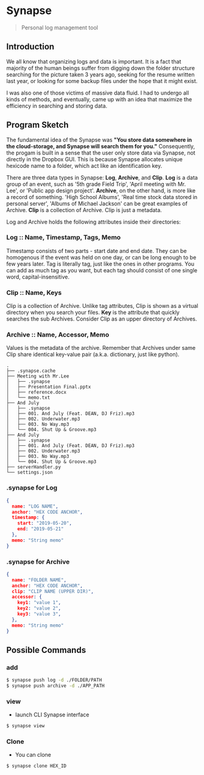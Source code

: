 # Synapse

> Personal log management tool

## Introduction

We all know that organizing logs and data is important. It is a fact that majority of the human beings suffer from digging down the folder structure searching for the picture taken 3 years ago, seeking for the resume written last year, or looking for some backup files under the hope that it might exist.

I was also one of those victims of massive data fluid. I had to undergo all kinds of methods, and eventually, came up with an idea that maximize the efficiency in searching and storing data.

## Program Sketch

The fundamental idea of the Synapse was **"You store data somewhere in the cloud-storage, and Synapse will search them for you."** Consequently, the progam is built in a sense that the user only store data via Synapse, not directly in the Dropbox GUI. This is because Synapse allocates unique hexicode name to a folder, which act like an identification key.

There are three data types in Synapse: **Log**, **Archive**, and **Clip**. **Log** is a data group of an event, such as '5th grade Field Trip', 'April meeting with Mr. Lee', or 'Public app design project'. **Archive**, on the other hand, is more like a record of something. 'High School Albums', 'Real time stock data stored in personal server', 'Albums of Michael Jackson' can be great examples of Archive. **Clip** is a collection of Archive. Clip is just a metadata.

Log and Archive holds the following attributes inside their directories:

### Log :: Name, Timestamp, Tags, Memo

Timestamp consists of two parts - start date and end date. They can be homogenous if the event was held on one day, or can be long enough to be few years later. Tag is literally tag, just like the ones in other programs. You can add as much tag as you want, but each tag should consist of one single word, capital-insensitive.

### Clip :: Name, Keys

Clip is a collection of Archive. Unlike tag attributes, Clip is shown as a virtual directory when you search your files. **Key** is the attribute that quickly searches the sub Archives. Consider Clip as an upper directory of Archives.

### Archive :: Name, Accessor, Memo

Values is the metadata of the archive. Remember that Archives under same Clip share identical key-value pair (a.k.a. dictionary, just like python).



``` plain
.
├── .synapse.cache
├── Meeting with Mr.Lee
│   ├── .synapse
│   ├── Presentation Final.pptx
│   ├── reference.docx
│   └── memo.txt
├── And July
│   ├── .synapse
│   ├── 001. And July (Feat. DEAN, DJ Friz).mp3
│   ├── 002. Underwater.mp3
│   ├── 003. No Way.mp3
│   └── 004. Shut Up & Groove.mp3 
├── And July
│   ├── .synapse
│   ├── 001. And July (Feat. DEAN, DJ Friz).mp3
│   ├── 002. Underwater.mp3
│   ├── 003. No Way.mp3
│   └── 004. Shut Up & Groove.mp3 
├── serverHandler.py
└── settings.json
```



### .synapse for Log

```json
{
  name: "LOG NAME",
  anchor: "HEX CODE ANCHOR",
  timestamp: {
    start: "2019-05-20",
    end: "2019-05-21"
  },
  memo: "String memo"
}
```





### .synapse for Archive

```json
{
  name: "FOLDER NAME",
  anchor: "HEX CODE ANCHOR",
  clip: "CLIP NAME (UPPER DIR)",
  accessor: {
    key1: "value 1",
    key2: "value 2",
    key3: "value 3",
  },
  memo: "String memo"
}
```



## Possible Commands

### add

```bash
$ synapse push log -d ./FOLDER/PATH
$ synapse push archive -d ./APP_PATH
```



### view

- launch CLI Synapse interface

```bash
$ synapse view
```



### Clone

- You can clone 

```bash
$ synapse clone HEX_ID
```



